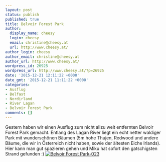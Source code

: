 ```yaml
---
layout: post
status: publish
published: true
title: Belvoir Forest Park
author:
  display_name: cheesy
  login: cheesy
  email: christine@cheesy.at
  url: http://www.cheesy.at/
author_login: cheesy
author_email: christine@cheesy.at
author_url: http://www.cheesy.at/
wordpress_id: 26925
wordpress_url: http://www.cheesy.at/?p=26925
date: '2015-12-21 12:11:22 +0000'
date_gmt: '2015-12-21 11:11:22 +0000'
categories:
- Ausflug
- Belfast
- Nordirland
- River Lagan
- Belvoir Forest Park
comments: []
---
```

Gestern haben wir einen Ausflug zum nicht allzu weit entfernten Belvoir Forest Park gemacht. Entlang des Lagan River liegt ein echt netter waldiger Park mit wunderschönen Bäumen (5m hohe Thujen, Redwood und andere Bäume, die wir in Österreich nicht haben, sowie der ältesten Eiche Irlands). Hier kann man gut spazieren gehen und Miku hat sofort den gatschigsten Strand gefunden :)
[![Belvoir Forest Park-023](http://www.cheesy.at/wp-content/uploads/Belvoir-Forest-Park-023.jpg)](http://www.cheesy.at/fotos/ausfluege/belvoir-park-forest/)
